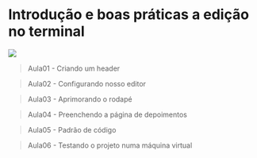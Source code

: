 # Introdução e boas práticas a edição no terminal
![](https://www.alura.com.br/assets/api/share/curso-vim.png)

> Aula01 - Criando um header

> Aula02 - Configurando nosso editor

> Aula03 - Aprimorando o rodapé

> Aula04 - Preenchendo a página de depoimentos

> Aula05 - Padrão de código

> Aula06 - Testando o projeto numa máquina virtual
